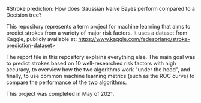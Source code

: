 #Stroke prediction: How does Gaussian Naive Bayes perform compared to a Decision tree?

This repository represents a term project for machine learning that aims to predict strokes from a variety of major risk factors.
It uses a dataset from Kaggle, publicly available at: https://www.kaggle.com/fedesoriano/stroke-prediction-dataset>

The report file in this repository explains everything else. The main goal was to predict strokes based on 10 well-researched risk factors with high accuracy,
to overview how the two algorithms work "under the hood", and finally, to use common machine learning metrics (such as the ROC curve) to compare the performance of the two algorithms.

This project was completed in May of 2021.

